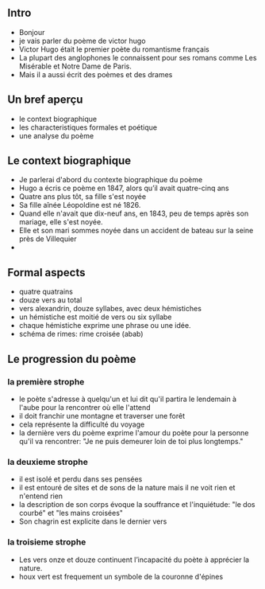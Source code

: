 ## Intro
- Bonjour 
- je vais parler du poème de victor hugo
- Victor Hugo était le premier poète du romantisme français
- La plupart des anglophones le connaissent pour ses romans comme Les Misérable et Notre Dame de Paris.
- Mais il a aussi écrit des poèmes et des drames

## Un bref aperçu

- le context biographique
- les characteristiques formales et poétique
- une analyse du poème

## Le context biographique
- Je parlerai d'abord du contexte biographique du poème
- Hugo a écris ce poème en 1847, alors qu’il avait quatre-cinq ans
- Quatre ans plus tôt, sa fille s'est noyée
- Sa fille aînée Léopoldine est né 1826. 
- Quand elle n'avait que dix-neuf ans, en 1843, peu de temps après son mariage, elle s'est noyée.
- Elle et son mari sommes noyée dans un accident de bateau sur la seine près de Villequier
- 

## Formal aspects

- quatre quatrains
- douze vers au total
- vers alexandrin, douze syllabes, avec deux hémistiches
- un hémistiche est moitié de vers ou six syllabe
- chaque hémistiche exprime une phrase ou une idée.
- schéma de rimes: rime croisée (abab)



## Le progression du poème
### la première strophe
- le poète s'adresse à quelqu'un et lui dit qu'il partira le lendemain à l'aube pour la rencontrer où elle l'attend
- il doit franchir une montagne et traverser une forêt
- cela représente la difficulté du voyage
- la dernière vers du poème exprime l'amour du poète pour la personne qu'il va rencontrer: "Je ne puis demeurer loin de toi plus longtemps."

### la deuxieme strophe
- il est isolé et perdu dans ses pensées
- il est entouré de sites et de sons de la nature mais il ne voit rien et n'entend rien
- la description de son corps évoque la souffrance et l'inquiétude: "le dos courbé" et "les mains croisées"
- Son chagrin est explicite dans le dernier vers

### la troisieme strophe

- Les vers onze et douze continuent l’incapacité du poète à apprécier la nature.
- houx vert est frequement un symbole de la couronne d'épines
